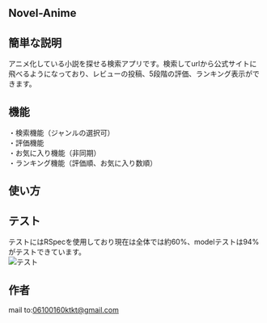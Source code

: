 ## Novel-Anime

 
 ## 簡単な説明

アニメ化している小説を探せる検索アプリです。検索してurlから公式サイトに飛べるようになっており、レビューの投稿、5段階の評価、ランキング表示ができます。

## 機能
・検索機能（ジャンルの選択可）   
・評価機能  
・お気に入り機能（非同期）  
・ランキング機能（評価順、お気に入り数順）  

## 使い方

## テスト
テストにはRSpecを使用しており現在は全体では約60%、modelテストは94%がテストできています。  
![テスト](https://user-images.githubusercontent.com/53788704/71664345-02012900-2d9c-11ea-857a-013eb768d74d.png)  

## 作者
mail to:06100160ktkt@gmail.com
